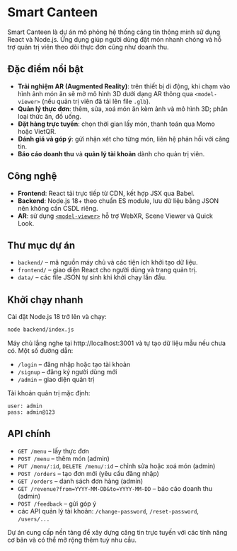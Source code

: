 # Smart Canteen

Smart Canteen là dự án mô phỏng hệ thống căng tin thông minh sử dụng React và Node.js. Ứng dụng giúp người dùng đặt món nhanh chóng và hỗ trợ quản trị viên theo dõi thực đơn cũng như doanh thu.

## Đặc điểm nổi bật
- **Trải nghiệm AR (Augmented Reality)**: trên thiết bị di động, khi chạm vào hình ảnh món ăn sẽ mở mô hình 3D dưới dạng AR thông qua `<model-viewer>` (nếu quản trị viên đã tải lên file `.glb`).
- **Quản lý thực đơn**: thêm, sửa, xoá món ăn kèm ảnh và mô hình 3D; phân loại thức ăn, đồ uống.
- **Đặt hàng trực tuyến**: chọn thời gian lấy món, thanh toán qua Momo hoặc VietQR.
- **Đánh giá và góp ý**: gửi nhận xét cho từng món, liên hệ phản hồi với căng tin.
- **Báo cáo doanh thu** và **quản lý tài khoản** dành cho quản trị viên.

## Công nghệ
- **Frontend**: React tải trực tiếp từ CDN, kết hợp JSX qua Babel.
- **Backend**: Node.js 18+ theo chuẩn ES module, lưu dữ liệu bằng JSON nên không cần CSDL riêng.
- **AR**: sử dụng [`<model-viewer>`](https://modelviewer.dev) hỗ trợ WebXR, Scene Viewer và Quick Look.

## Thư mục dự án
- `backend/` – mã nguồn máy chủ và các tiện ích khởi tạo dữ liệu.
- `frontend/` – giao diện React cho người dùng và trang quản trị.
- `data/` – các file JSON tự sinh khi khởi chạy lần đầu.

## Khởi chạy nhanh
Cài đặt Node.js 18 trở lên và chạy:
```bash
node backend/index.js
```
Máy chủ lắng nghe tại http://localhost:3001 và tự tạo dữ liệu mẫu nếu chưa có.
Một số đường dẫn:
- `/login` – đăng nhập hoặc tạo tài khoản
- `/signup` – đăng ký người dùng mới
- `/admin` – giao diện quản trị

Tài khoản quản trị mặc định:
```
user: admin
pass: admin@123
```

## API chính
- `GET /menu` – lấy thực đơn
- `POST /menu` – thêm món (admin)
- `PUT /menu/:id`, `DELETE /menu/:id` – chỉnh sửa hoặc xoá món (admin)
- `POST /orders` – tạo đơn mới (yêu cầu đăng nhập)
- `GET /orders` – danh sách đơn hàng (admin)
- `GET /revenue?from=YYYY-MM-DD&to=YYYY-MM-DD` – báo cáo doanh thu (admin)
- `POST /feedback` – gửi góp ý
- các API quản lý tài khoản: `/change-password`, `/reset-password`, `/users/...`

Dự án cung cấp nền tảng để xây dựng căng tin trực tuyến với các tính năng cơ bản và có thể mở rộng thêm tuỳ nhu cầu.
